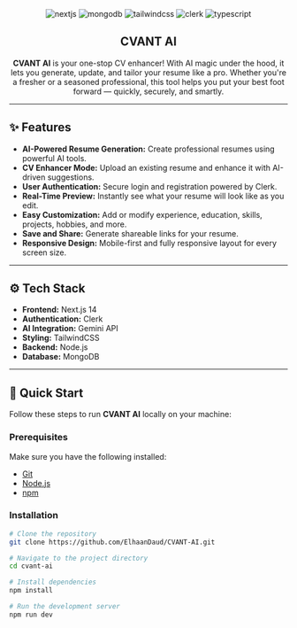 <div align="center">

  <div>
    <img src="https://img.shields.io/badge/-Next_JS-black?style=for-the-badge&logoColor=white&logo=nextdotjs&color=393D72" alt="nextjs" />
    <img src="https://img.shields.io/badge/-MongoDB-black?style=for-the-badge&logoColor=white&logo=mongodb&color=1FAD58" alt="mongodb" />
    <img src="https://img.shields.io/badge/-Tailwind_CSS-black?style=for-the-badge&logoColor=white&logo=tailwindcss&color=3FBFF8" alt="tailwindcss" />
    <img src="https://img.shields.io/badge/-Clerk-black?style=for-the-badge&logoColor=white&logo=clerk&color=7C3AFF" alt="clerk" />
    <img src="https://img.shields.io/badge/-Typescript-black?style=for-the-badge&logoColor=white&logo=typescript&color=387CC8" alt="typescript" />
  </div>

  <h2 align="center">CVANT AI</h2>

  <div align="center">
    <b>CVANT AI</b> is your one-stop CV enhancer! With AI magic under the hood, it lets you generate, update, and tailor your resume like a pro. Whether you're a fresher or a seasoned professional, this tool helps you put your best foot forward — quickly, securely, and smartly.
  </div>
  
</div>

---

## ✨ Features

- **AI-Powered Resume Generation:** Create professional resumes using powerful AI tools.
- **CV Enhancer Mode:** Upload an existing resume and enhance it with AI-driven suggestions.
- **User Authentication:** Secure login and registration powered by Clerk.
- **Real-Time Preview:** Instantly see what your resume will look like as you edit.
- **Easy Customization:** Add or modify experience, education, skills, projects, hobbies, and more.
- **Save and Share:** Generate shareable links for your resume.
- **Responsive Design:** Mobile-first and fully responsive layout for every screen size.

---

## ⚙️ Tech Stack

- **Frontend:** Next.js 14
- **Authentication:** Clerk
- **AI Integration:** Gemini API
- **Styling:** TailwindCSS
- **Backend:** Node.js
- **Database:** MongoDB

---

## 🚀 Quick Start

Follow these steps to run **CVANT AI** locally on your machine:

### Prerequisites

Make sure you have the following installed:

- [Git](https://git-scm.com/)
- [Node.js](https://nodejs.org/en)
- [npm](https://www.npmjs.com/)

### Installation

```bash
# Clone the repository
git clone https://github.com/ElhaanDaud/CVANT-AI.git

# Navigate to the project directory
cd cvant-ai

# Install dependencies
npm install

# Run the development server
npm run dev
```
